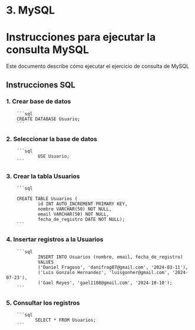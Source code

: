 # 3. MySQL

# Instrucciones para ejecutar la consulta MySQL

Este documento describe cómo ejecutar el ejercicio de consulta de MySQL

## Instrucciones SQL

### 1. Crear base de datos

        ```sql
        CREATE DATABASE Usuario;
        ```


### 2. Seleccionar la base de datos

        ```sql
                USE Usuario;
        ```


### 3. Crear la tabla Usuarios

        ```sql

        CREATE TABLE Usuarios (
                id INT AUTO_INCREMENT PRIMARY KEY, 
                nombre VARCHAR(50) NOT NULL,
                email VARCHAR(50) NOT NULL, 
                fecha_de_registro DATE NOT NULL);
        ```


### 4. Insertar registros a la  Usuarios

        ```sql
                INSERT INTO Usuarios (nombre, email, fecha_de_registro)
                VALUES
                ('Daniel Fragoso', 'danifrag07@gmail.com', '2024-03-11'),
                ('Luis Gonzalo Hernandez', 'luisgonher@gmail.com', '2024-07-23'),
                ('Gael Reyes', 'gael1108@gmail.com', '2024-10-10');
        ```


### 5. Consultar los registros 

        ```sql
               SELECT * FROM Usuarios;
        ```

